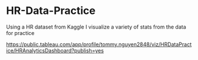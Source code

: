 # HR-Data-Practice

Using a HR dataset from Kaggle I visualize a variety of stats from the data for practice


https://public.tableau.com/app/profile/tommy.nguyen2848/viz/HRDataPractice/HRAnalyticsDashboard?publish=yes
